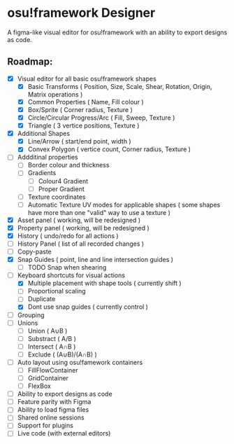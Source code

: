 # osu!framework Designer
A figma-like visual editor for osu!framework with an ability to export designs as code.

## Roadmap:
* [X] Visual editor for all basic osu!framework shapes
  * [X] Basic Transforms ( Position, Size, Scale, Shear, Rotation, Origin, Matrix operations )
  * [X] Common Properties ( Name, Fill colour )
  * [X] Box/Sprite ( Corner radius, Texture )
  * [X] Circle/Circular Progress/Arc ( Fill, Sweep, Texture )
  * [X] Triangle ( 3 vertice positions, Texture )
* [X] Additional Shapes
  * [X] Line/Arrow ( start/end point, width )
  * [X] Convex Polygon ( vertice count, Corner radius, Texture )
* [ ] Addditinal properties
  * [ ] Border colour and thickness
  * [ ] Gradients
    * [ ] Colour4 Gradient
    * [ ] Proper Gradient
  * [ ] Texture coordinates
  * [ ] Automatic Texture UV modes for applicable shapes ( some shapes have more than one "valid" way to use a texture )
* [X] Asset panel ( working, will be redesigned ) 
* [X] Property panel ( working, will be redesigned ) 
* [X] History ( undo/redo for all actions )
* [ ] History Panel ( list of all recorded changes )
* [ ] Copy-paste
* [X] Snap Guides ( point, line and line intersection guides )
  * [ ] TODO Snap when shearing
* [ ] Keyboard shortcuts for visual actions
  * [X] Multiple placement with shape tools ( currently shift )
  * [ ] Proportional scaling
  * [ ] Duplicate
  * [X] Dont use snap guides ( currently control )
* [ ] Grouping
* [ ] Unions
  * [ ] Union ( A∪B )
  * [ ] Substract ( A/B )
  * [ ] Intersect ( A∩B )
  * [ ] Exclude ( (A∪B)/(A∩B) )
* [ ] Auto layout using osu!famework containers
  * [ ] FillFlowContainer
  * [ ] GridContainer
  * [ ] FlexBox
* [ ] Ability to export designs as code
* [ ] Feature parity with Figma
* [ ] Ability to load figma files
* [ ] Shared online sessions
* [ ] Support for plugins
* [ ] Live code (with external editors)
